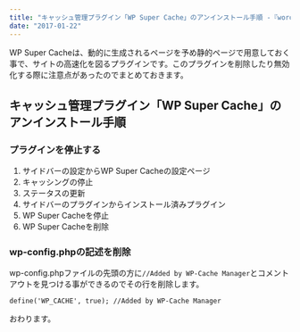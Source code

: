 ```yaml
---
title: "キャッシュ管理プラグイン「WP Super Cache」のアンインストール手順 -『wordpress』"
date: "2017-01-22"
---
```


WP Super Cacheは、動的に生成されるページを予め静的ページで用意しておく事で、サイトの高速化を図るプラグインです。このプラグインを削除したり無効化する際に注意点があったのでまとめておきます。

## キャッシュ管理プラグイン「WP Super Cache」のアンインストール手順

### プラグインを停止する

1. サイドバーの設定からWP Super Cacheの設定ページ
2. キャッシングの停止
3. ステータスの更新
4. サイドバーのプラグインからインストール済みプラグイン
5. WP Super Cacheを停止
6. WP Super Cacheを削除

### wp-config.phpの記述を削除

wp-config.phpファイルの先頭の方に`//Added by WP-Cache Manager`とコメントアウトを見つける事ができるのでその行を削除します。

```
define('WP_CACHE', true); //Added by WP-Cache Manager
```

おわります。
